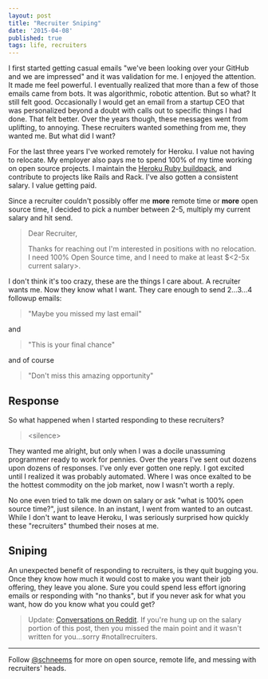 ```yaml
---
layout: post
title: "Recruiter Sniping"
date: '2015-04-08'
published: true
tags: life, recruiters
---
```


I first started getting casual emails "we've been looking over your GitHub and we are impressed" and it was validation for me. I enjoyed the attention. It made me feel powerful. I eventually realized that more than a few of those emails came from bots. It was algorithmic, robotic attention. But so what? It still felt good. Occasionally I would get an email from a startup CEO that was personalized beyond a doubt with calls out to specific things I had done. That felt better. Over the years though, these messages went from uplifting, to annoying. These recruiters wanted something from me, they wanted me. But what did I want?

For the last three years I've worked remotely for Heroku. I value not having to relocate. My employer also pays me to spend 100% of my time working on open source projects. I maintain the [Heroku Ruby buildpack](htts://github.com/heroku/heroku-buildpack-ruby), and contribute to projects like Rails and Rack. I've also gotten a consistent salary. I value getting paid.

Since a recruiter couldn't possibly offer me __more__ remote time or __more__ open source time, I decided to pick a number between 2-5, multiply my current salary and hit send.


> Dear Recruiter,
>
> Thanks for reaching out I'm interested in positions with no relocation. I need 100% Open Source time, and I need to make at least $<2-5x current salary>.

I don't think it's too crazy, these are the things I care about. A recruiter wants me. Now they know what I want. They care enough to send 2...3...4 followup emails:

> "Maybe you missed my last email"

and

> "This is your final chance"

and of course

> "Don't miss this amazing opportunity"

## Response

So what happened when I started responding to these recruiters?

> \<silence\>

They wanted me alright, but only when I was a docile unassuming programmer ready to work for pennies. Over the years I've sent out dozens upon dozens of responses. I've only ever gotten one reply. I got excited until I realized it was probably automated. Where I was once exalted to be the hottest commodity on the job market, now I wasn't worth a reply.

No one even tried to talk me down on salary or ask "what is 100% open source time?", just silence. In an instant, I went from wanted to an outcast. While I don't want to leave Heroku, I was seriously surprised how quickly these "recruiters" thumbed their noses at me.

## Sniping

An unexpected benefit of responding to recruiters, is they quit bugging you. Once they know how much it would cost to make you want their job offering, they leave you alone. Sure you could spend less effort ignoring emails or responding with "no thanks", but if you never ask for what you want, how do you know what you could get?


> Update: [Conversations on Reddit](http://www.reddit.com/r/programming/comments/31vsf4/recruiter_sniping/). If you're hung up on the salary portion of this post, then you missed the main point and it wasn't written for you...sorry #notallrecruiters.

---
Follow [@schneems](https://twitter.com/schneems) for more on open source, remote life, and messing with recruiters' heads.
